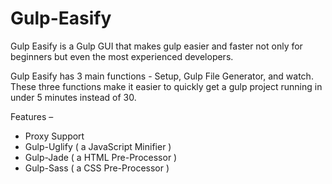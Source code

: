 # Gulp-Easify
Gulp Easify is a Gulp GUI that makes gulp easier and faster not only for beginners but even the most experienced developers.

Gulp Easify has 3 main functions - Setup, Gulp File Generator, and watch. These three functions make it easier to quickly get a gulp project running in under 5 minutes instead of 30.

Features – 
-	Proxy Support
-	Gulp-Uglify   ( a JavaScript Minifier )
-	Gulp-Jade     ( a HTML Pre-Processor )
-	Gulp-Sass     ( a CSS Pre-Processor )


